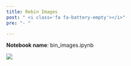 ```yaml
---
title: Rebin Images
post: " <i class='fa fa-battery-empty'></i>"
pre: "- "

---
```


**Notebook name**: bin_images.ipynb

<img src='/images/comingsoon.png' />